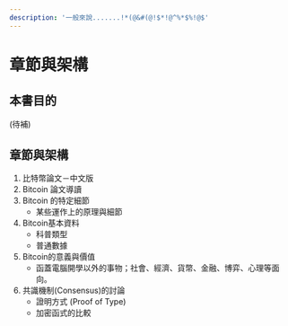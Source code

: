 ```yaml
---
description: '一般來說.......!*(@&#(@!$*!@^%*$%!@$'
---
```


# 章節與架構

## 本書目的

\(待補\)

## 章節與架構

1. 比特幣論文－中文版
2. Bitcoin 論文導讀
3. Bitcoin 的特定細節
   * 某些運作上的原理與細節
4. Bitcoin基本資料
   * 科普類型
   * 普通數據
5. Bitcoin的意義與價值
   * 函蓋電腦開學以外的事物；社會、經濟、貨幣、金融、博弈、心理等面向。
6. 共識機制\(Consensus\)的討論
   * 證明方式 \(Proof of Type\)
   * 加密函式的比較

## 

